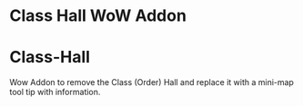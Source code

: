 Class Hall WoW Addon
=======
# Class-Hall
Wow Addon to remove the Class (Order) Hall and replace it with a mini-map tool tip with information.